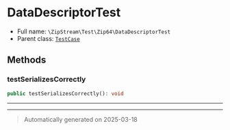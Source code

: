 
# DataDescriptorTest





* Full name: `\ZipStream\Test\Zip64\DataDescriptorTest`
* Parent class: [`TestCase`](../../../PHPUnit/Framework/TestCase.md)




## Methods


### testSerializesCorrectly



```php
public testSerializesCorrectly(): void
```












***


***
> Automatically generated on 2025-03-18
